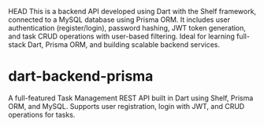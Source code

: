  HEAD
This is a backend API developed using Dart with the Shelf framework, connected to a MySQL database using Prisma ORM. It includes user authentication (register/login), password hashing, JWT token generation, and task CRUD operations with user-based filtering. Ideal for learning full-stack Dart, Prisma ORM, and building scalable backend services.

# dart-backend-prisma
A full-featured Task Management REST API built in Dart using Shelf, Prisma ORM, and MySQL. Supports user registration, login with JWT, and CRUD operations for tasks.


